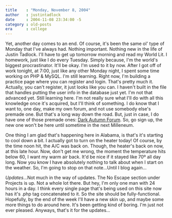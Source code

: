 ```yaml
---
title    : "Monday, November 8, 2004"
author   : justintadlock
date     : 2004-11-08 23:34:00 -5
category : old-posts
era      : college
---
```


Yet, another day comes to an end. Of course, it's been the same ol' type of Monday that I've always had. Nothing important. Nothing new in the life of Justin Tadlock. I'll have to get up tomorrow morning and read my World Lit. I homework, just like I do every Tuesday. Simply because, I'm the world's biggest procrastinator. It'll be okay. I'm used to it by now. After I got off of work tonight, at 7:00, just like any other Monday night, I spent some time working on PHP & MySQL. I'm still learning. Right now, I'm building a practice page where you can register and login. That's pretty much it. Actually, you can't register, it just looks like you can. I haven't built in the file that handles putting the user info in the database just yet. I'm not that advanced yet. Still learning here. I'm not really sure what I'll do with all this knowledge once it's acquired, but I'll think of something. I do know that I want to, one day, make my own forum, and not use somebody else's premade one. But that's a long way down the road. But, just in case, I do have one of those premade ones: <a href="http://forum.dark-autumn.com" title="Dark Autumn Forum" rel="external"> Dark Autumn Forum</a>. So, go sign up, the new one won't be here until sometime in the next Milleneum.

One thing I am glad that's happening here in Alabama, is that's it's starting to cool down a bit. I actually got to turn on the heater today! Of course, by the time noon hit, the A/C was back on. Though, the heater's back on now, at this late hour. Now, don't get me wrong, the moment the temperature hits below 60, I want my warm air back. It'd be nice if it stayed like 70&ordm; all day long. Now you know I have absolutely nothing to talk about when I start on the weather. So, I'm going to stop on that note...Until I blog again...

<em>Updates</em>...Not much in the way of updates. The No Escape section under Projects is up. Not a whole lot there. But hey, I'm only one man with 24 hours in a day. I think every single page that's being used on this site now has it's .php tag concatenated to it. So the site should be fully-functional. Hopefully, by the end of the week I'll have a new skin up, and maybe some more things to do around here. It's been getting kind of boring. I'm just not ever pleased. Anyways, that's it for the updates...

